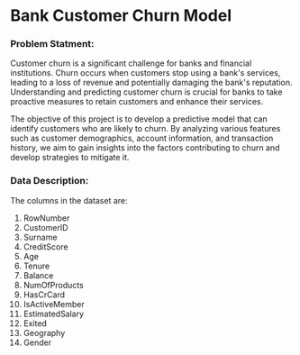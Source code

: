# Bank Customer Churn Model

### Problem Statment: 
Customer churn is a significant challenge for banks and financial institutions. Churn occurs when customers stop using a bank's services, leading to a loss of revenue and potentially damaging the bank's reputation. Understanding and predicting customer churn is crucial for banks to take proactive measures to retain customers and enhance their services.

The objective of this project is to develop a predictive model that can identify customers who are likely to churn. By analyzing various features such as customer demographics, account information, and transaction history, we aim to gain insights into the factors contributing to churn and develop strategies to mitigate it.

### Data Description:
The columns in the dataset are:

1. RowNumber
2. CustomerID
3. Surname
4. CreditScore
5. Age
6. Tenure
7. Balance
8. NumOfProducts
9. HasCrCard
10. IsActiveMember
11. EstimatedSalary
12. Exited
13. Geography
14. Gender

